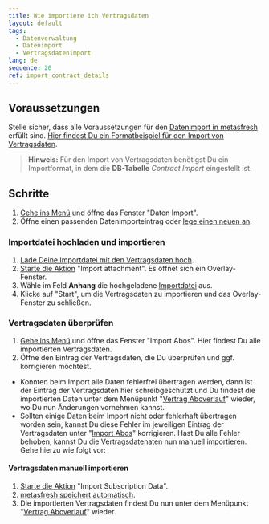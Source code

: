 ```yaml
---
title: Wie importiere ich Vertragsdaten
layout: default
tags:
  - Datenverwaltung
  - Datenimport
  - Vertragsdatenimport
lang: de
sequence: 20
ref: import_contract_details
---
```


## Voraussetzungen
Stelle sicher, dass alle Voraussetzungen für den  [Datenimport in metasfresh](Datenimport_nach_metasfresh) erfüllt sind. [Hier findest Du ein Formatbeispiel für den Import von Vertragsdaten](Importformat_Beispiel_Vertragsdaten).
>**Hinweis:** Für den Import von Vertragsdaten benötigst Du ein Importformat, in dem die **DB-Tabelle** *Contract Import* eingestellt ist.

## Schritte
1. [Gehe ins Menü](Menu) und öffne das Fenster "Daten Import".
1. Öffne einen passenden Datenimporteintrag oder [lege einen neuen an](Datenimporteintrag_anlegen).

### Importdatei hochladen und importieren
1. [Lade Deine Importdatei mit den Vertragsdaten hoch](Dateihandling).
1. [Starte die Aktion](AktionStarten#aktionsmenue) "Import attachment". Es öffnet sich ein Overlay-Fenster.
1. Wähle im Feld **Anhang** die hochgeladene [Importdatei](Importdatei_nuetzliche_Hinweise) aus.
1. Klicke auf "Start", um die Vertragsdaten zu importieren und das Overlay-Fenster zu schließen.

### Vertragsdaten überprüfen
1. [Gehe ins Menü](Menu) und öffne das Fenster "Import Abos". Hier findest Du alle importierten Vertragsdaten.
1. Öffne den Eintrag der Vertragsdaten, die Du überprüfen und ggf. korrigieren möchtest.

 - Konnten beim Import alle Daten fehlerfrei übertragen werden, dann ist der Eintrag der Vertragsdaten hier schreibgeschützt und Du findest die importierten Daten unter dem Menüpunkt "[Vertrag Aboverlauf](Menu)" wieder, wo Du nun Änderungen vornehmen kannst.
 - Sollten einige Daten beim Import nicht oder fehlerhaft übertragen worden sein, kannst Du diese Fehler im jeweiligen Eintrag der Vertragsdaten unter "[Import Abos](Menu)" korrigieren. Hast Du alle Fehler behoben, kannst Du die Vertragsdatenaten nun manuell importieren. Gehe hierzu wie folgt vor:

#### Vertragsdaten manuell importieren
1. [Starte die Aktion](AktionStarten#aktionsmenue) "Import Subscription Data".
1. [metasfresh speichert automatisch](Speicheranzeige).
1. Die importierten Vertragsdaten findest Du nun unter dem Menüpunkt "[Vertrag Aboverlauf](Menu)" wieder.
